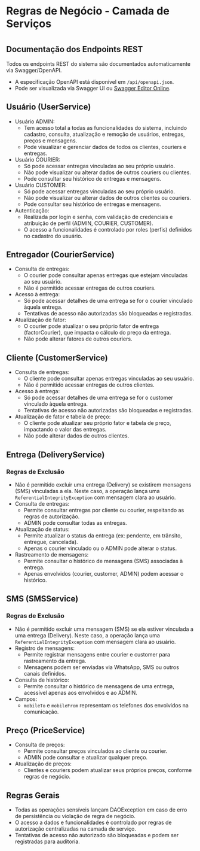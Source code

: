 

# Regras de Negócio - Camada de Serviços
#
## Documentação dos Endpoints REST
Todos os endpoints REST do sistema são documentados automaticamente via Swagger/OpenAPI.
- A especificação OpenAPI está disponível em `/api/openapi.json`.
- Pode ser visualizada via Swagger UI ou [Swagger Editor Online](https://editor.swagger.io/).

## Usuário (UserService)
- Usuário ADMIN:
  - Tem acesso total a todas as funcionalidades do sistema, incluindo cadastro, consulta, atualização e remoção de usuários, entregas, preços e mensagens.
  - Pode visualizar e gerenciar dados de todos os clientes, couriers e entregas.
- Usuário COURIER:
  - Só pode acessar entregas vinculadas ao seu próprio usuário.
  - Não pode visualizar ou alterar dados de outros couriers ou clientes.
  - Pode consultar seu histórico de entregas e mensagens.
- Usuário CUSTOMER:
  - Só pode acessar entregas vinculadas ao seu próprio usuário.
  - Não pode visualizar ou alterar dados de outros clientes ou couriers.
  - Pode consultar seu histórico de entregas e mensagens.
- Autenticação:
  - Realizada por login e senha, com validação de credenciais e atribuição de perfil (ADMIN, COURIER, CUSTOMER).
  - O acesso a funcionalidades é controlado por roles (perfis) definidos no cadastro do usuário.

## Entregador (CourierService)
- Consulta de entregas:
  - O courier pode consultar apenas entregas que estejam vinculadas ao seu usuário.
  - Não é permitido acessar entregas de outros couriers.
- Acesso à entrega:
  - Só pode acessar detalhes de uma entrega se for o courier vinculado àquela entrega.
  - Tentativas de acesso não autorizadas são bloqueadas e registradas.
- Atualização de fator:
  - O courier pode atualizar o seu próprio fator de entrega (factorCourier), que impacta o cálculo do preço da entrega.
  - Não pode alterar fatores de outros couriers.

## Cliente (CustomerService)
- Consulta de entregas:
  - O cliente pode consultar apenas entregas vinculadas ao seu usuário.
  - Não é permitido acessar entregas de outros clientes.
- Acesso à entrega:
  - Só pode acessar detalhes de uma entrega se for o customer vinculado àquela entrega.
  - Tentativas de acesso não autorizadas são bloqueadas e registradas.
- Atualização de fator e tabela de preço:
  - O cliente pode atualizar seu próprio fator e tabela de preço, impactando o valor das entregas.
  - Não pode alterar dados de outros clientes.

## Entrega (DeliveryService)
### Regras de Exclusão
- Não é permitido excluir uma entrega (Delivery) se existirem mensagens (SMS) vinculadas a ela. Neste caso, a operação lança uma `ReferentialIntegrityException` com mensagem clara ao usuário.
- Consulta de entregas:
  - Permite consultar entregas por cliente ou courier, respeitando as regras de autorização.
  - ADMIN pode consultar todas as entregas.
- Atualização de status:
  - Permite atualizar o status da entrega (ex: pendente, em trânsito, entregue, cancelada).
  - Apenas o courier vinculado ou o ADMIN pode alterar o status.
- Rastreamento de mensagens:
  - Permite consultar o histórico de mensagens (SMS) associadas à entrega.
  - Apenas envolvidos (courier, customer, ADMIN) podem acessar o histórico.

## SMS (SMSService)
### Regras de Exclusão
- Não é permitido excluir uma mensagem (SMS) se ela estiver vinculada a uma entrega (Delivery). Neste caso, a operação lança uma `ReferentialIntegrityException` com mensagem clara ao usuário.
- Registro de mensagens:
  - Permite registrar mensagens entre courier e customer para rastreamento da entrega.
  - Mensagens podem ser enviadas via WhatsApp, SMS ou outros canais definidos.
- Consulta de histórico:
  - Permite consultar o histórico de mensagens de uma entrega, acessível apenas aos envolvidos e ao ADMIN.
- Campos:
  - `mobileTo` e `mobileFrom` representam os telefones dos envolvidos na comunicação.

## Preço (PriceService)
- Consulta de preços:
  - Permite consultar preços vinculados ao cliente ou courier.
  - ADMIN pode consultar e atualizar qualquer preço.
- Atualização de preços:
  - Clientes e couriers podem atualizar seus próprios preços, conforme regras de negócio.

## Regras Gerais
- Todas as operações sensíveis lançam DAOException em caso de erro de persistência ou violação de regra de negócio.
- O acesso a dados e funcionalidades é controlado por regras de autorização centralizadas na camada de serviço.
- Tentativas de acesso não autorizado são bloqueadas e podem ser registradas para auditoria.
